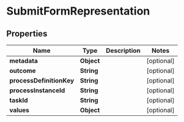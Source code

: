 
# SubmitFormRepresentation

## Properties
Name | Type | Description | Notes
------------ | ------------- | ------------- | -------------
**metadata** | **Object** |  |  [optional]
**outcome** | **String** |  |  [optional]
**processDefinitionKey** | **String** |  |  [optional]
**processInstanceId** | **String** |  |  [optional]
**taskId** | **String** |  |  [optional]
**values** | **Object** |  |  [optional]



